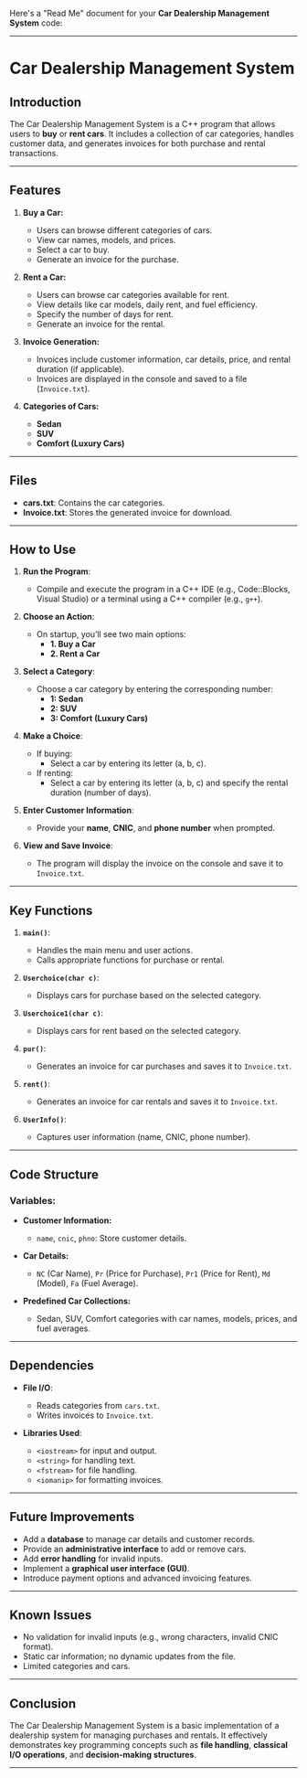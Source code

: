 Here's a "Read Me" document for your **Car Dealership Management System** code:

---

# **Car Dealership Management System**

## **Introduction**
The Car Dealership Management System is a C++ program that allows users to **buy** or **rent cars**. It includes a collection of car categories, handles customer data, and generates invoices for both purchase and rental transactions.

---

## **Features**
1. **Buy a Car:**
   - Users can browse different categories of cars.
   - View car names, models, and prices.
   - Select a car to buy.
   - Generate an invoice for the purchase.

2. **Rent a Car:**
   - Users can browse car categories available for rent.
   - View details like car models, daily rent, and fuel efficiency.
   - Specify the number of days for rent.
   - Generate an invoice for the rental.

3. **Invoice Generation:**
   - Invoices include customer information, car details, price, and rental duration (if applicable).
   - Invoices are displayed in the console and saved to a file (`Invoice.txt`).

4. **Categories of Cars:**
   - **Sedan**
   - **SUV**
   - **Comfort (Luxury Cars)**

---

## **Files**
- **cars.txt**: Contains the car categories.
- **Invoice.txt**: Stores the generated invoice for download.

---

## **How to Use**
1. **Run the Program**: 
   - Compile and execute the program in a C++ IDE (e.g., Code::Blocks, Visual Studio) or a terminal using a C++ compiler (e.g., `g++`).

2. **Choose an Action**:
   - On startup, you’ll see two main options:
     - **1. Buy a Car**
     - **2. Rent a Car**

3. **Select a Category**:
   - Choose a car category by entering the corresponding number:
     - **1: Sedan**
     - **2: SUV**
     - **3: Comfort (Luxury Cars)**

4. **Make a Choice**:
   - If buying:
     - Select a car by entering its letter (a, b, c).
   - If renting:
     - Select a car by entering its letter (a, b, c) and specify the rental duration (number of days).

5. **Enter Customer Information**:
   - Provide your **name**, **CNIC**, and **phone number** when prompted.

6. **View and Save Invoice**:
   - The program will display the invoice on the console and save it to `Invoice.txt`.

---

## **Key Functions**
1. **`main()`**:
   - Handles the main menu and user actions.
   - Calls appropriate functions for purchase or rental.

2. **`Userchoice(char c)`**:
   - Displays cars for purchase based on the selected category.

3. **`Userchoice1(char c)`**:
   - Displays cars for rent based on the selected category.

4. **`pur()`**:
   - Generates an invoice for car purchases and saves it to `Invoice.txt`.

5. **`rent()`**:
   - Generates an invoice for car rentals and saves it to `Invoice.txt`.

6. **`UserInfo()`**:
   - Captures user information (name, CNIC, phone number).

---

## **Code Structure**
### Variables:
- **Customer Information:**
  - `name`, `cnic`, `phno`: Store customer details.
  
- **Car Details:**
  - `NC` (Car Name), `Pr` (Price for Purchase), `Pr1` (Price for Rent), `Md` (Model), `Fa` (Fuel Average).

- **Predefined Car Collections:**
  - Sedan, SUV, Comfort categories with car names, models, prices, and fuel averages.

---

## **Dependencies**
- **File I/O**:
  - Reads categories from `cars.txt`.
  - Writes invoices to `Invoice.txt`.

- **Libraries Used**:
  - `<iostream>` for input and output.
  - `<string>` for handling text.
  - `<fstream>` for file handling.
  - `<iomanip>` for formatting invoices.

---

## **Future Improvements**
- Add a **database** to manage car details and customer records.
- Provide an **administrative interface** to add or remove cars.
- Add **error handling** for invalid inputs.
- Implement a **graphical user interface (GUI)**.
- Introduce payment options and advanced invoicing features.

---

## **Known Issues**
- No validation for invalid inputs (e.g., wrong characters, invalid CNIC format).
- Static car information; no dynamic updates from the file.
- Limited categories and cars.

---

## **Conclusion**
The Car Dealership Management System is a basic implementation of a dealership system for managing purchases and rentals. It effectively demonstrates key programming concepts such as **file handling**, **classical I/O operations**, and **decision-making structures**.

--- 

